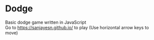 # Dodge
Basic dodge game written in JavaScript <br />
Go to https://sanjayesn.github.io/ to play (Use horizontal arrow keys to move)

